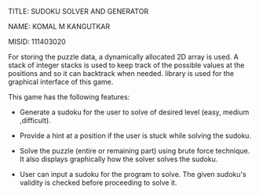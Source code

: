 TITLE: SUDOKU SOLVER AND GENERATOR

NAME: KOMAL M KANGUTKAR

MISID: 111403020


For storing the puzzle data, a dynamically allocated 2D array is used.
A stack of integer stacks is used to keep track of the possible values at the positions and so it can backtrack when needed.
<ncurses> library is used for the graphical interface of this game. 

This game has the following features:

- Generate a sudoku for the user to solve of desired level (easy, medium ,difficult).

- Provide a hint at a position if the user is stuck while solving the sudoku.
	
- Solve the puzzle (entire or remaining part) using brute force technique. It also displays graphically how the solver solves the sudoku.

- User can input a sudoku for the program to solve. The given sudoku's validity is checked before proceeding to solve it. 
	
